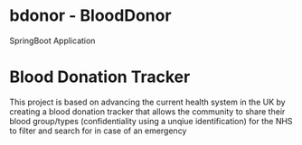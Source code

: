 # bdonor - BloodDonor

SpringBoot Application

<h1> Blood Donation Tracker </h1>
<p> This project is based on advancing the current health system in the UK by creating a blood donation tracker that allows the community to share their blood group/types (confidentiality using a unqiue identification) for the NHS to filter and search for in case of an emergency</p>

